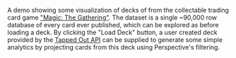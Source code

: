 A demo showing some visualization of decks of from the collectable trading card
game ["Magic: The Gathering"](https://magic.wizards.com/en). The dataset is a
single ~90,000 row database of every card ever published, which can be explored
as before loading a deck. By clicking the "Load Deck" button, a user created
deck provided by the [Tapped Out API](https://tappedout.net/) can be supplied
to generate some simple analytics by projecting cards from this deck using
Perspective's filtering.
